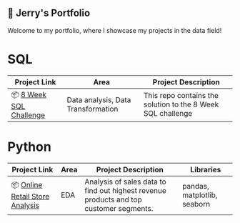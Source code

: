 📖 Jerry's Portfolio
---
Welcome to my portfolio, where I showcase my projects in the data field!

# SQL
| Project Link | Area | Project Description | 
|---|---|---|
|📦 [8 Week SQL Challenge](https://github.com/jchen03/online-retail/blob/main/Online-Retail.ipynb)|Data analysis, Data Transformation|This repo contains the solution to the 8 Week SQL challenge|

# Python
| Project Link | Area | Project Description | Libraries |    
|---|---|---|---|
|📦 [Online Retail Store Analysis](https://github.com/jchen03/online-retail/blob/main/Online-Retail.ipynb)|EDA|Analysis of sales data to find out highest revenue products and top customer segments.|pandas, matplotlib, seaborn|

